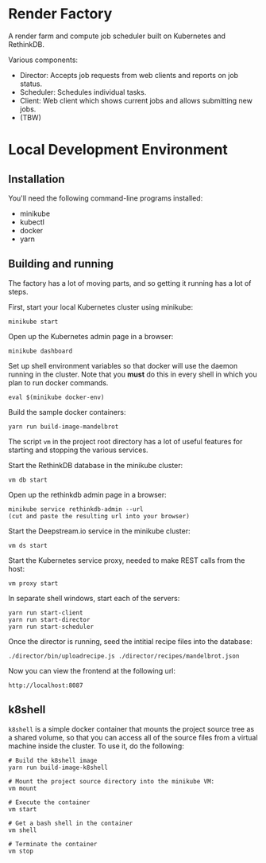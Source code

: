 # Render Factory

A render farm and compute job scheduler built on Kubernetes and RethinkDB.

Various components:

* Director: Accepts job requests from web clients and reports on job status.
* Scheduler: Schedules individual tasks.
* Client: Web client which shows current jobs and allows submitting new jobs.
* (TBW)

# Local Development Environment

## Installation

You'll need the following command-line programs installed:

  * minikube
  * kubectl
  * docker
  * yarn

## Building and running

The factory has a lot of moving parts, and so getting it running has a lot of steps.

First, start your local Kubernetes cluster using minikube:

    minikube start

Open up the Kubernetes admin page in a browser:

    minikube dashboard

Set up shell environment variables so that docker will use the daemon running in the cluster.
Note that you **must** do this in every shell in which you plan to run docker commands.

    eval $(minikube docker-env)

Build the sample docker containers:

    yarn run build-image-mandelbrot

The script `vm` in the project root directory has a lot of useful features for starting and stopping
the various services.

Start the RethinkDB database in the minikube cluster:

    vm db start

Open up the rethinkdb admin page in a browser:

    minikube service rethinkdb-admin --url
    (cut and paste the resulting url into your browser)

Start the Deepstream.io service in the minikube cluster:

    vm ds start

Start the Kubernetes service proxy, needed to make REST calls from the host:

    vm proxy start

In separate shell windows, start each of the servers:

    yarn run start-client
    yarn run start-director
    yarn run start-scheduler

Once the director is running, seed the intitial recipe files into the database:

    ./director/bin/uploadrecipe.js ./director/recipes/mandelbrot.json

Now you can view the frontend at the following url:

    http://localhost:8087

## k8shell

`k8shell` is a simple docker container that mounts the project source tree as a shared volume,
so that you can access all of the source files from a virtual machine inside the cluster. To use
it, do the following:

    # Build the k8shell image
    yarn run build-image-k8shell

    # Mount the project source directory into the minikube VM:
    vm mount

    # Execute the container
    vm start

    # Get a bash shell in the container
    vm shell

    # Terminate the container
    vm stop
